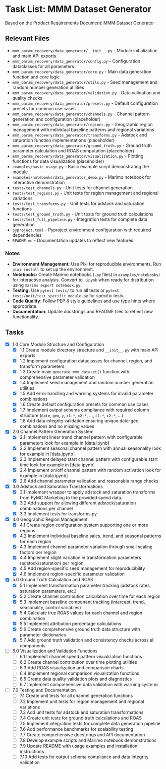 # Task List: MMM Dataset Generator

Based on the Product Requirements Document: MMM Dataset Generator

## Relevant Files

- `mmm_param_recovery/data_generator/__init__.py` - Module initialization and main API exports
- `mmm_param_recovery/data_generator/config.py` - Configuration dataclasses for all parameters
- `mmm_param_recovery/data_generator/core.py` - Main data generation function and core logic
- `mmm_param_recovery/data_generator/utils.py` - Seed management and random number generation utilities
- `mmm_param_recovery/data_generator/validation.py` - Data validation and quality checks
- `mmm_param_recovery/data_generator/presets.py` - Default configuration presets for common use cases
- `mmm_param_recovery/data_generator/channels.py` - Channel pattern generation and configuration (placeholder)
- `mmm_param_recovery/data_generator/regions.py` - Geographic region management with individual baseline patterns and regional variations
- `mmm_param_recovery/data_generator/transforms.py` - Adstock and saturation function implementations (placeholder)
- `mmm_param_recovery/data_generator/ground_truth.py` - Ground truth parameter calculation and ROAS computation (placeholder)
- `mmm_param_recovery/data_generator/visualization.py` - Plotting functions for data visualization (placeholder)
- `examples/basic_usage.py` - Basic example script demonstrating the module
- `examples/notebooks/data_generator_demo.py` - Marimo notebook for interactive demonstration
- `tests/test_channels.py` - Unit tests for channel generation
- `tests/test_regions.py` - Unit tests for region management and regional variations
- `tests/test_transforms.py` - Unit tests for adstock and saturation functions
- `tests/test_ground_truth.py` - Unit tests for ground truth calculations
- `tests/test_full_pipeline.py` - Integration tests for complete data generation
- `pyproject.toml` - Pyproject environment configuration with required dependencies
- `README.md` - Documentation updates to reflect new features

### Notes

- **Environment Management:** Use Pixi for reproducible environments. Run `pixi install` to set up the environment.
- **Notebooks:** Create Marimo notebooks (`.py` files) in `examples/notebooks/` for interactive analysis. Convert to `.ipynb` when ready for distribution using `marimo export notebook.py`.
- **Testing:** Use `pytest tests/` to run all tests or `pytest tests/unit/test_specific_module.py` for specific tests.
- **Code Quality:** Follow PEP 8 style guidelines and use type hints where appropriate.
- **Documentation:** Update docstrings and README files to reflect new functionality.

## Tasks

- [x] 1.0 Core Module Structure and Configuration
  - [x] 1.1 Create module directory structure and `__init__.py` with main API exports
  - [x] 1.2 Implement configuration dataclasses for channel, region, and transform parameters
  - [x] 1.3 Create main `generate_mmm_dataset()` function with comprehensive parameter validation
  - [x] 1.4 Implement seed management and random number generation utilities
  - [x] 1.5 Add error handling and warning systems for invalid parameter combinations
  - [x] 1.6 Create default configuration presets for common use cases
  - [x] 1.7 Implement output schema compliance with required column structure (`date`, `geo`, `y`, `x1-*`, `x2-*`, ..., `c1-*`, `c2-*`, ...)
  - [x] 1.8 Add data integrity validation ensuring unique date-geo combinations and no missing values

- [x] 2.0 Channel Pattern Generation System
  - [x] 2.1 Implement linear trend channel pattern with configurable parameters look for example in [data.ipynb]
  - [x] 2.2 Implement seasonal channel pattern with annual seasonality look for example in [data.ipynb]
  - [x] 2.3 Implement delayed start channel pattern with configurable start time look for example in [data.ipynb]
  - [x] 2.4 Implement on/off channel pattern with random activation look for example in [data.ipynb]
  - [x] 2.6 Add channel parameter validation and reasonable range checks

- [x] 3.0 Adstock and Saturation Transformations
  - [x] 3.1 Implement wrapper to apply adstock and saturation transforms from PyMC Marketing to the provided spend data.
  - [x] 3.2 Add support for allowing different adstock/saturation combinations per channel
  - [x] 3.3 Implement tests for transforms.py

- [x] 4.0 Geographic Region Management
  - [x] 4.1 Create region configuration system supporting one or more regions
  - [x] 4.2 Implement individual baseline sales, trend, and seasonal patterns for each region
  - [x] 4.3 Implement channel parameter variation through small scaling factors per region
  - [x] 4.4 Implement slight variation in transformation parameters (adstock/saturation) per region
  - [x] 4.5 Add region-specific seed management for reproducibility
  - [x] 4.6 Implement region-specific parameter validation

- [x] 5.0 Ground Truth Calculation and ROAS
  - [x] 5.1 Implement transformation parameter tracking (adstock rates, saturation parameters, etc.)
  - [x] 5.2 Create channel contribution calculation over time for each region
  - [x] 5.3 Implement baseline component tracking (intercept, trend, seasonality, control variables)
  - [x] 5.4 Calculate true ROAS values for each channel and region combination
  - [x] 5.5 Implement attribution percentage calculations
  - [x] 5.6 Create comprehensive ground truth data structure with parameter dictionaries
  - [x] 5.7 Add ground truth validation and consistency checks across all components

- [ ] 6.0 Visualization and Validation Functions
  - [ ] 6.1 Implement channel spend pattern visualization functions
  - [ ] 6.2 Create channel contribution over time plotting utilities
  - [ ] 6.3 Add ROAS visualization and comparison charts
  - [ ] 6.4 Implement regional comparison visualization functions
  - [ ] 6.5 Create data quality validation plots and diagnostics
  - [ ] 6.7 Implement comprehensive data validation with warning systems

- [ ] 7.0 Testing and Documentation
  - [ ] 7.1 Create unit tests for all channel generation functions
  - [ ] 7.2 Implement unit tests for region management and regional variations
  - [ ] 7.3 Add unit tests for adstock and saturation transformations
  - [ ] 7.4 Create unit tests for ground truth calculations and ROAS
  - [ ] 7.5 Implement integration tests for complete data generation pipeline
  - [ ] 7.6 Add performance benchmarks for scalability testing
  - [ ] 7.7 Create comprehensive docstrings and API documentation
  - [ ] 7.8 Develop example scripts and Marimo notebook demonstrations
  - [ ] 7.9 Update README with usage examples and installation instructions
  - [ ] 7.10 Add tests for output schema compliance and data integrity validation 